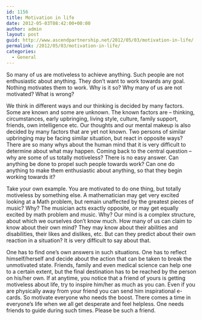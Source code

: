 ```yaml
---
id: 1156
title: Motivation in life
date: 2012-05-03T08:42:00+00:00
author: admin
layout: post
guid: http://www.ascendpartnership.net/2012/05/03/motivation-in-life/
permalink: /2012/05/03/motivation-in-life/
categories:
  - General
---
```

So many of us are motiveless to achieve anything. Such people are not enthusiastic about anything. They don&#8217;t want to work towards any goal. Nothing motivates them to work. Why is it so? Why many of us are not motivated? What is wrong?

We think in different ways and our thinking is decided by many factors. Some are known and some are unknown. The known factors are &#8211; thinking, circumstances, early upbringing, living style, culture, family support, friends, own intelligence etc. Our thoughts and our mental makeup is also decided by many factors that are yet not known. Two persons of similar upbringing may be facing similar situation, but react in opposite ways? There are so many whys about the human mind that it is very difficult to determine about what may happen. Coming back to the central question &#8211; why are some of us totally motiveless? There is no easy answer. Can anything be done to propel such people towards work? Can one do anything to make them enthusiastic about anything, so that they begin working towards it?

Take your own example. You are motivated to do one thing, but totally motiveless by something else. A mathematician may get very excited looking at a Math problem, but remain unaffected by the greatest pieces of music? Why? The musician acts exactly opposite, or may get equally excited by math problem and music. Why? Our mind is a complex structure, about which we ourselves don&#8217;t know much. How many of us can claim to know about their own mind? They may know about their abilities and disabilities, their likes and dislikes, etc. But can they predict about their own reaction in a situation? It is very difficult to say about that.

One has to find one&#8217;s own answers in such situations. One has to reflect himself/herself and decide about the action that can be taken to break the unmotivated state. Friends, family and even medical science can help one to a certain extent, but the final destination has to be reached by the person on his/her own. If at anytime, you notice that a friend of yours is getting motiveless about life, try to inspire him/her as much as you can. Even if you are physically away from your friend you can send him inspirational e-cards. So motivate everyone who needs the boost. There comes a time in everyone&#8217;s life when we all get desperate and feel helpless. One needs friends to guide during such times. Please be such a friend.